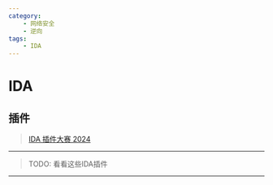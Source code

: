```yaml
---
category:
    - 网络安全
    - 逆向
tags:
    - IDA
---
```


# IDA

## 插件

> [IDA 插件大赛 2024](https://mp.weixin.qq.com/s/n4sP3J362S9cruEPZkucaA)

---

> TODO: 看看这些IDA插件

---

